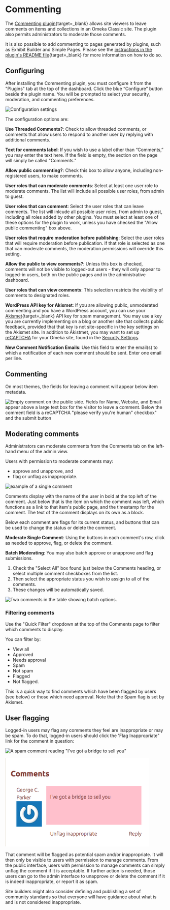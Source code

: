 # Commenting

The [Commenting plugin](https://omeka.org/classic/plugins/Commenting/){target=_blank} allows site viewers to leave comments on items and collections in an Omeka Classic site. The plugin also permits administrators to moderate those comments.

It is also possible to add commenting to pages generated by plugins, such as Exhibit Builder and Simple Pages. Please see the [instructions in the plugin's README file](https://github.com/omeka/plugin-Commenting#displaying-comments){target=_blank} for more information on how to do so.

## Configuring

After installing the Commenting plugin, you must configure it from the "Plugins" tab at the top of the dashboard. Click the blue “Configure” button beside the plugin name. You will be prompted to select your security, moderation, and commenting preferences.

![Configuration settings](../doc_files/plugin_images/commenting_config.png)

The configuration options are:

**Use Threaded Comments?**: Check to allow threaded comments, or comments that allow users to respond to another user by replying with additional comments. 

**Text for comments label**: If you wish to use a label other than “Comments,” you may enter the text here. If the field is empty, the section on the page will simply be called "Comments."

**Allow public commenting?**: Check this box to allow anyone, including non-registered users, to make comments. 

**User roles that can moderate comments**: Select at least one user role to moderate comments. The list will include all possible user roles, from admin to guest.

**User roles that can comment**: Select the user roles that can leave comments. The list will inlcude all possible user roles, from admin to guest, including all roles added by other plugins. You must select at least one of these options for the plugin to work, unless you have checked the "Allow public commenting" box above. 

**User roles that require moderation before publishing**: Select the user roles that will require moderation before publication. If that role is selected as one that can moderate comments, the moderation permissions will override this setting. 

**Allow the public to view comments?**: Unless this box is checked, comments will not be visible to logged-out users - they will only appear to logged-in users, both on the public pages and in the administrative dashboard.  

**User roles that can view comments**: This selection restricts the visibility of comments to designated roles.

**WordPress API key for Akismet**: If you are allowing public, unmoderated commenting and you have a WordPress account, you can use your [Akismet](http://akismet.com/){target=_blank} API key for spam management. You may use a key you are currently implementing on a blog or another site that collects public feedback, provided that that key is not site-specific in the key settings on the Akismet site. In addition to Akistmet, you may want to set up [reCAPTCHA](../Admin/Settings/ReCaptcha.md) for your Omeka site, found in the [Security Settings](../Admin/Settings/Security_Settings.md). 

**New Comment Notification Emails**: Use this field to enter the email(s) to which a notification of each new comment should be sent. Enter one email per line. 

## Commenting

On most themes, the fields for leaving a comment will appear below item metadata. 

![Empty comment on the public side. Fields for Name, Website, and Email appear above a large text box for the visitor to leave a comment. Below the comment field is a reCAPTCHA "please verify you're human" checkbox" and the submit button](../doc_files/plugin_images/commenting-public.png)

## Moderating comments

Administrators can moderate comments from the Comments tab on the left-hand menu of the admin view. 

Users with permission to moderate comments may:

- approve and unapprove, and
- flag or unflag as inappropriate.

![example of a single comment](../doc_files/plugin_images/commenting_exComment.png)

Comments display with the name of the user in bold at the top left of the comment. Just below that is the item on which the comment was left, which functions as a link to that item's public page, and the timestamp for the comment. The text of the comment displays on its own as a block. 

Below each comment are flags for its current status, and buttons that can be used to change the status or delete the comment. 

**Moderate Single Comment**: Using the buttons in each comment's row, click as needed to approve, flag, or delete the comment. 

**Batch Moderating**: You may also batch approve or unapprove and flag submissions.

1. Check the "Select All" box found just below the Comments heading, or select multiple comment checkboxes from the list. 
2. Then select the appropriate status you wish to assign to all of the comments.
3. These changes will be automatically saved.

![Two comments in the table showing batch options.](../doc_files/plugin_images/CommentingApprove.png)

### Filtering comments
Use the "Quick Filter" dropdown at the top of the Comments page to filter which comments to display.

You can filter by:  

- View all
- Approved
- Needs approval
- Spam
- Not spam
- Flagged
- Not flagged.

This is a quick way to find comments which have been flagged by users (see below) or those which need approval. 
Note that the Spam flag is set by Akismet.

## User flagging

Logged-in users may flag any comments they feel are inappropriate or may be spam. To do that, logged-in users should click the 'Flag Inappropriate" link for the comment in question:

![A spam comment reading "I've got a bridge to sell you"](../doc_files/plugin_images/commenting-spam.png)

![The same comment as above, now highlighted in red and marked as flagged](../doc_files/plugin_images/commenting-flagged.png)

That comment will be flagged as potential spam and/or inappropriate. It will then only be visible to users with permission to manage comments. From the public interface, users with permission to manage comments can simply unflag the comment if it is acceptable. If further action is needed, those users can go to the admin interface to unapprove or delete the comment if it is indeed inappropriate, or report it as spam.

Site builders might also consider defining and publishing a set of community standards so that everyone will have guidance about what is and is not considered inappropriate.
